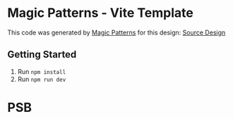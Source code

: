 # Magic Patterns - Vite Template

This code was generated by [Magic Patterns](https://magicpatterns.com) for this design: [Source Design](https://magicpatterns.com/c/7akmzlwhujkgy1a97hcuyr)

## Getting Started

1. Run `npm install`
2. Run `npm run dev`
# PSB
